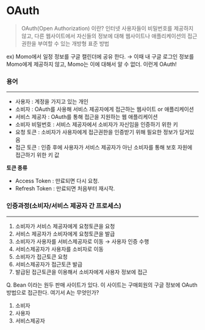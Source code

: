 # OAuth

> OAuth(Open Authorization) 이란? 인터넷 사용자들이 비밀번호를 제공하지 않고, 다른 웹사이트에서 자신들의 정보에 대해 웹사이트나 애플리케이션의 접근 권한을 부여할 수 있는 개방형 표준 방법
> 

ex) Momo에서 일정 정보를 구글 캘린더에 공유 한다. → 이때 내 구글 로그인 정보를 Momo에게 제공하지 않고, Momo는 이에 대해서 알 수 없더. 이런게 OAuth!

### 용어

---

- 사용자 : 계정을 가지고 있는 개인
- 소비자 : OAuth를 사용해 서비스 제공자에게 접근하는 웹사이트 or 애플리케이션
- 서비스 제공자 : OAuth를 통해 접근을 지원하는 웹 애플리케이션
- 소비자 비밀번호 : 서비스 제공자에서 소비자가 자신임을 인증하기 위한 키
- 요청 토큰 : 소비자가 사용자에게 접근권한을 인증받기 위해 필요한 정보가 담겨있음
- 접근 토큰 : 인증 후에 사용자가 서비스 제공자가 아닌 소비자를 통해 보호 자원에 접근하기 위한 키 값

   

**토큰 종류**

- Access Token : 만료되면 다시 요청.
- Refresh Token : 만료되면 처음부터 재시작.

### 인증과정(소비자/서비스 제공자 간 프로세스)

---

1. 소비자가 서비스 제공자에게 요청토큰을 요청
2. 서비스 제공자가 소비자에게 요청토큰을 발급
3. 소비자가 사용자를 서비스제공자로 이동 → 사용자 인증 수행
4. 서비스제공자가 사용자를 소비자로 이동
5. 소비자가 접근토큰 요청
6. 서비스제공자가 접근토큰 발급
7. 발급된 접근토큰을 이용해서 소비자에게 사용자 정보에 접근

Q. Bean 이라는 원두 판매 사이트가 있다. 이 사이트는 구매회원의 구글 정보에  OAuth 방법으로 접근한다. 여기서 A는 무엇인가?

1. 소비자
2. 사용자
3. 서비스제공자